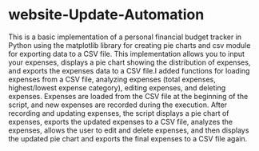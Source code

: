 # website-Update-Automation
This is a basic implementation of a personal financial budget tracker in Python using the matplotlib library for creating pie charts and csv module for exporting data to a CSV file. This implementation allows you to input your expenses, displays a pie chart showing the distribution of expenses, and exports the expenses data to a CSV file.I added functions for loading expenses from a CSV file, analyzing expenses (total expenses, highest/lowest expense category), editing expenses, and deleting expenses.
Expenses are loaded from the CSV file at the beginning of the script, and new expenses are recorded during the execution.
After recording and updating expenses, the script displays a pie chart of expenses, exports the updated expenses to a CSV file, analyzes the expenses, allows the user to edit and delete expenses, and then displays the updated pie chart and exports the final expenses to a CSV file again.

